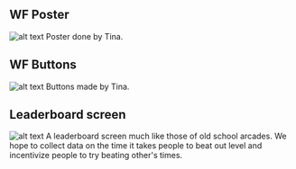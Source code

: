 ## WF Poster
![alt text](https://raw.githubusercontent.com/wf-game/wf-game.github.io/master/images/warp_runner_poster.png)
Poster done by Tina.

## WF Buttons
![alt text](https://raw.githubusercontent.com/wf-game/wf-game.github.io/master/images/buttons.jpg)
Buttons made by Tina.

## Leaderboard screen
![alt text](https://raw.githubusercontent.com/wf-game/wf-game.github.io/master/images/leaderboard3.png)
A leaderboard screen much like those of old school arcades. We hope to collect data on the time it takes people to beat out level and incentivize people to try beating other's times.